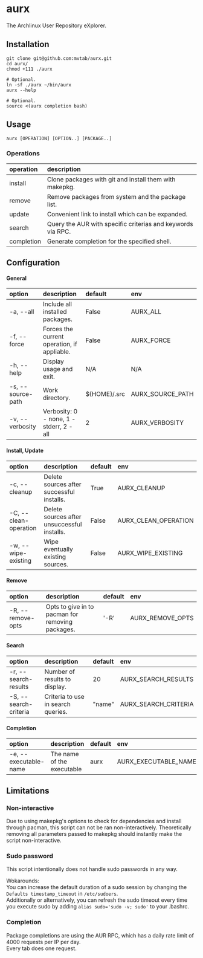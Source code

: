 # aurx
The Archlinux User Repository eXplorer.

## Installation
```
git clone git@github.com:mvtab/aurx.git
cd aurx/
chmod +111 ./aurx

# Optional.
ln -sf ./aurx ~/bin/aurx
aurx --help

# Optional.
source <(aurx completion bash)
```

## Usage
```
aurx [OPERATION] [OPTION..] [PACKAGE..]
``` 

### Operations

operation  | description
:--------- | :----------
install    | Clone packages with git and install them with makepkg.
remove     | Remove packages from system and the package list.
update     | Convenient link to install which can be expanded.
search     | Query the AUR with specific criterias and keywords via RPC.
completion | Generate completion for the specified shell.

## Configuration

#### General
option            | description                                 | default      | env
:---------------- | :------------------------------------------ | :----------- | :--
-a, --all         | Include all installed packages.             | False        | AURX_ALL
-f, --force       | Forces the current operation, if appliable. | False        | AURX_FORCE
-h, --help        | Display usage and exit.                     | N/A          | N/A 
-s, --source-path | Work directory.                             | ${HOME}/.src | AURX_SOURCE_PATH
-v, --verbosity   | Verbosity: 0 - none, 1 - stderr, 2 - all    | 2            | AURX_VERBOSITY

#### Install, Update
option                | description                                 | default | env
:-------------------- | :------------------------------------------ | :------ | :--
-c, --cleanup         | Delete sources after successful installs.   | True    | AURX_CLEANUP
-C, --clean-operation | Delete sources after unsuccessful installs. | False   | AURX_CLEAN_OPERATION
-w, --wipe-existing   | Wipe eventually existing sources.           | False   | AURX_WIPE_EXISTING

#### Remove
option            | description                                      | default | env
:---------------- | :----------------------------------------------- | :------ | :--
-R, --remove-opts | Opts to give in to pacman for removing packages. | '-R'      | AURX_REMOVE_OPTS

#### Search
option                | description                        | default | env
:-------------------- | :--------------------------------- | :------ | :--
-r, --search-results  | Number of results to display.      | 20      | AURX_SEARCH_RESULTS
-S, --search-criteria | Criteria to use in search queries. | "name"  | AURX_SEARCH_CRITERIA

#### Completion
option                | description                | default | env
:-------------------- | :------------------------- | :------ | :--
-e, --executable-name | The name of the executable | aurx    | AURX_EXECUTABLE_NAME

## Limitations

### Non-interactive
Due to using makepkg's options to check for dependencies and install through pacman, this script can not be ran non-interactively.
Theoretically removing all parameters passed to makepkg should instantly make the script non-interactive.

### Sudo password
This script intentionally does not handle sudo passwords in any way.  

Wokarounds:  
You can increase the default duration of a sudo session by changing the `Defaults timestamp_timeout` in `/etc/sudoers`.  
Additionally or alternatively, you can refresh the sudo timeout every time you execute sudo by adding `alias sudo='sudo -v; sudo'` to your .bashrc.  

### Completion
Package completions are using the AUR RPC, which has a daily rate limit of 4000 requests per IP per day.  
Every tab does one request.

